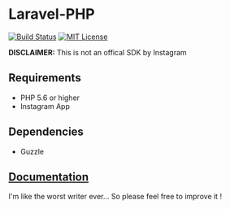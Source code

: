 # Laravel-PHP

[![Build Status](https://travis-ci.org/marvinosswald/instagram-php.svg?branch=master)](https://travis-ci.org/marvinosswald/instagram-php)
[![MIT License](https://img.shields.io/packagist/l/marvinosswald/instagram-php.svg?style=flat-square)](https://packagist.org/packages/marvinosswald/instagram-php)

**DISCLAIMER:** This is not an offical SDK by Instagram

## Requirements

- PHP 5.6 or higher
- Instagram App

## Dependencies
- Guzzle

## [Documentation](http://instagram-php-sdk.readthedocs.io/en/latest/)
I'm like the worst writer ever... So please feel free to improve it !

